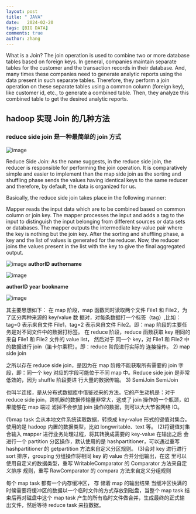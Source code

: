 ```yaml
---
layout: post
title: " JAVA"
date:   2024-02-20
tags: [BIG DATA]
comments: true
author: zhang
---
```


What is a Join?
The join operation is used to combine two or more database tables based on foreign keys. In general, companies maintain separate tables for the customer and the transaction records in their database. And, many times these companies need to generate analytic reports using the data present in such separate tables. Therefore, they perform a join operation on these separate tables using a common column (foreign key), like customer id, etc., to generate a combined table. Then, they analyze this combined table to get the desired analytic reports.
## hadoop 实现 Join 的几种方法

### reduce side join 是一种最简单的 join 方式
![image](https://github.com/zhang-mickey/zhang-mickey.github.io/assets/145342600/e26302f2-c0d7-42ad-b5ca-585bb607dcfc)

Reduce Side Join: As the name suggests, in the reduce side join, the reducer is responsible for performing the join operation. It is comparatively simple and easier to implement than the map side join as the sorting and shuffling phase sends the values having identical keys to the same reducer and therefore, by default, the data is organized for us.

Basically, the reduce side join takes place in the following manner:

Mapper reads the input data which are to be combined based on common column or join key.
The mapper processes the input and adds a tag to the input to distinguish the input belonging from different sources or data sets or databases.
The mapper outputs the intermediate key-value pair where the key is nothing but the join key.
After the sorting and shuffling phase, a key and the list of values is generated for the reducer. 
Now, the reducer joins the values present in the list with the key to give the final aggregated output.


![image](https://github.com/zhang-mickey/zhang-mickey.github.io/assets/145342600/44a26303-1250-4dd3-93b7-fc58e5f68301)
**authorID** **authorname**

![image](https://github.com/zhang-mickey/zhang-mickey.github.io/assets/145342600/4d768783-1447-41c9-9170-3c3afe90f12d)

**authorID** **year**   **bookname**  

![image](https://github.com/zhang-mickey/zhang-mickey.github.io/assets/145342600/9f2f0a43-2fc1-455f-9bad-dcd56f6b1dfe)

 
其主要思想如下： 在 map 阶段，map 函数同时读取两个文件 File1 和 File2，为了区分两种来源的 key/value 数 据对，对每条数据打一个标签（tag）,比如：tag=0 表示来自文件 File1，tag=2 表示来自文件 File2。即：map 阶段的主要任务是对不同文件中的数据打标签。 在 reduce 阶段，reduce 函数获取 key 相同的来自 File1 和 File2 文件的 value list， 然后对于 同一个 key，对 File1 和 File2 中的数据进行 join（笛卡尔乘积）。即：reduce 阶段进行实际的 连接操作。
2) map side join

之所以存在 reduce side join，是因为在 map 阶段不能获取所有需要的 join 字段，即：同一个 key 对应的字段可能位于不同 map 中。Reduce side join 是非常低效的，因为 shuffle 阶段要进 行大量的数据传输。
3) SemiJoin SemiJoin

也叫半连接，是从分布式数据库中借鉴过来的方法。它的产生动机是：对于 reduce side join，跨机器的数据传输量非常大，这成了 join 操作的一个瓶颈，如果能够在 map 端过 滤掉不会参加 join 操作的数据，则可以大大节省网络 IO。


(1)map task 会从本地文件系统读取数据，转换成 key-value 形式的键值对集合。使用的是 hadoop 内置的数据类型，比如 longwritable、text 等。
(2)将键值对集合输入 mapper 进行业务处理过程，将其转换成需要的 key-value 在输出之后 会进行一个 partition 分区操作，默认使用的是 hashpartitioner，可以通过重写 hashpartitioner 的 getpartition 方法来自定义分区规则。
(3)会对 key 进行进行 sort 排序，grouping 分组操作将相同 key 的 value 合并分组输出，在这 里可以使用自定义的数据类型，重写 WritableComparator 的 Comparator 方法来自定义排序 规则，重写 RawComparator 的 compara 方法来自定义分组规则

每个 map task 都有一个内存缓冲区，
存 储着 map 的输出结果 当缓冲区快满的时候需要将缓冲区的数据以一个临时文件的方式存放到磁盘，当整个 map task 结束后再对磁盘中这个 map task 产生的所有临时文件做合并，生成最终的正式输 出文件，然后等待 reduce task 来拉数据。
